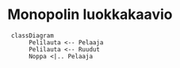 # Monopolin luokkakaavio

```mermaid
 classDiagram
      Pelilauta <-- Pelaaja
      Pelilauta <-- Ruudut
      Noppa <|.. Pelaaja
```